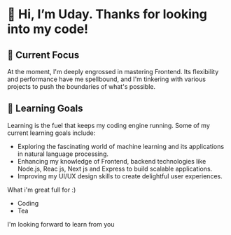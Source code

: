 <H1>👋 Hi, I’m Uday. Thanks for looking into my code! </H1>

## 🔭 Current Focus

At the moment, I'm deeply engrossed in mastering Frontend. Its flexibility and performance have me spellbound, and I'm tinkering with various projects to push the boundaries of what's possible.

## 🌱 Learning Goals

Learning is the fuel that keeps my coding engine running. Some of my current learning goals include:

- Exploring the fascinating world of machine learning and its applications in natural language processing.
- Enhancing my knowledge of Frontend, backend technologies like Node.js, Reac js, Next js and Express to build scalable applications.
- Improving my UI/UX design skills to create delightful user experiences.

What i'm great full for :)
<ul>
  <li>Coding</li>
  <li>Tea</li>
</ul>

<p>I'm looking forward to learn from you</p>

